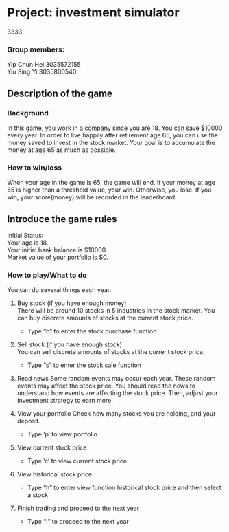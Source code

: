 # Project: investment simulator
3333
### Group members:
Yip Chun Hei 3035572155  
Yiu Sing Yi 3035800540



## **Description of the game**

### **Background**
In this game, you work in a company since you are 18. You can save $10000 every year. In order to live happily after retirement age 65, you can use the money saved to invest in the stock market. Your goal is to accumulate the money at age 65 as much as possible.

### **How to win/loss**
When your age in the game is 65, the game will end. If your money at age 65 is higher than a threshold value, your win. Otherwise, you lose. If you win, your score(money) will be recorded in the leaderboard.

## **Introduce the game rules**
Initial Status:  
Your age is 18.  
Your initial bank balance is $10000.  
Market value of your portfolio is $0.

### **How to play/What to do**

You can do several things each year.  

1. Buy stock (if you have enough money)  
There will be around 10 stocks in 5 industries in the stock market. You can buy discrete amounts of stocks at the current stock price.
    - Type “b” to enter the stock purchase function  

2. Sell stock (if you have enough stock)  
	You can sell discrete amounts of stocks at the current stock price.
    - Type “s” to enter the stock sale function  
3. Read news
Some random events may occur each year. These random events may affect the stock price. You should read the news to understand how events are affecting the stock price. Then, adjust your investment strategy to earn more.
4. View your portfolio
Check how many stocks you are holding, and your deposit.
    - Type ‘p’ to view portfolio  
5. View current stock price
    - Type ‘c’ to view current stock price  
6. View historical stock price
    - Type “h” to enter view function historical stock price and then select a stock  
7. Finish trading and proceed to the next year
    - Type “!” to proceed to the next year
